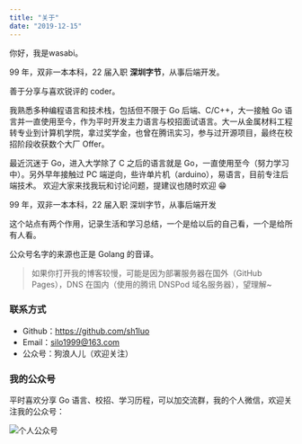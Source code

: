 ```yaml
---
title: "关于"
date: "2019-12-15"
---
```


你好，我是wasabi。

99 年，双非一本本科，22 届入职 **深圳字节**，从事后端开发。

善于分享与喜欢锐评的 coder。

我熟悉多种编程语言和技术栈，包括但不限于 Go 后端、C/C++，大一接触 Go 语言并一直使用至今，作为平时开发主力语言与校招面试语言。大一从金属材料工程转专业到计算机学院，拿过奖学金，也曾在腾讯实习，参与过开源项目，最终在校招阶段收获数个大厂 Offer。

最近沉迷于 Go，进入大学除了 C 之后的语言就是 Go，一直使用至今（努力学习中）。另外早年接触过 PC 端逆向，些许单片机（arduino），易语言，目前专注后端技术。 欢迎大家来找我玩和讨论问题，提建议也随时欢迎 😁

99 年，双非一本本科，22 届入职 深圳字节，从事后端开发

这个站点有两个作用，记录生活和学习总结，一个是给以后的自己看，一个是给所有人看。

公众号名字的来源也正是 Golang 的音译。

> 如果你打开我的博客较慢，可能是因为部署服务器在国外（GitHub Pages），DNS 在国内（使用的腾讯 DNSPod 域名服务器），望理解~

### 联系方式

- Github：<https://github.com/sh1luo>
- Email：<silo1999@163.com>
- 公众号：狗浪人儿（欢迎关注）

### 我的公众号

平时喜欢分享 Go 语言、校招、学习历程，可以加交流群，我的个人微信，欢迎关注我的公众号：

![个人公众号](https://blogimagee.oss-cn-beijing.aliyuncs.com/images/扫码_搜索联合传播样式-标准色版.png)